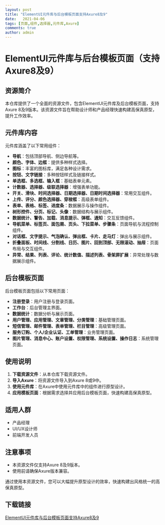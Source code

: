 ```yaml
---
layout: post
title: "ElementUI元件库与后台模板页面支持Axure8及9"
date:   2021-04-06
tags: [页面,组件,选择器,元件库,Axure]
comments: true
author: admin
---
```

# ElementUI元件库与后台模板页面（支持Axure8及9）

## 资源简介

本仓库提供了一个全面的资源文件，包含ElementUI元件库及后台模板页面，支持Axure 8及9版本。该资源文件旨在帮助设计师和产品经理快速构建高保真原型，提升工作效率。

## 元件库内容

元件库涵盖了以下常用组件：

- **导航**：包括顶部导航、侧边导航等。
- **颜色、字体、边框**：提供多种样式选择。
- **图标**：丰富的图标库，满足各种设计需求。
- **按钮、文字链接**：多种按钮样式及链接样式。
- **单选框、多选框、输入框**：基础表单元素。
- **计数器、选择器、级联选择器**：增强表单功能。
- **开关、滑块、时间选择器、日期选择器、日期时间选择器**：常用交互组件。
- **上传、评分、颜色选择器、穿梭框**：高级表单组件。
- **表单、表格、标签、进度条**：数据展示与操作组件。
- **树形控件、分页、标记、头像**：数据结构与展示组件。
- **数据统计、警告、加载、消息提示、弹框、通知**：交互反馈组件。
- **导航菜单、标签页、面包屑、页头、下拉菜单、步骤条**：页面导航与流程控制组件。
- **对话框、文字提示、气泡确认、弹出框、卡片、走马灯**：弹出与展示组件。
- **折叠面板、时间线、分割线、日历、图片、回到顶部、无限滚动、抽屉**：页面布局与交互组件。
- **异常、结果、列表、评论、统计数值、描述列表、骨架屏扩展**：异常处理与数据展示组件。

## 后台模板页面

后台模板页面包括以下常用页面：

- **注册登录**：用户注册与登录页面。
- **工作台**：后台管理主界面。
- **数据统计**：数据分析与展示页面。
- **用户管理、应用管理、文章管理、分类管理**：基础管理页面。
- **短信管理、邮件管理、表单管理、栏目管理**：高级管理页面。
- **服务订购、个人/企业认证、工单管理**：业务管理页面。
- **图片管理、消息中心、账户设置、权限管理、系统设置、操作日志**：系统管理页面。

## 使用说明

1. **下载资源文件**：从本仓库下载资源文件。
2. **导入Axure**：将资源文件导入到Axure 8或9中。
3. **使用元件库**：在Axure中使用元件库中的组件进行原型设计。
4. **应用模板页面**：根据需求选择并应用后台模板页面，快速构建高保真原型。

## 适用人群

- 产品经理
- UI/UX设计师
- 前端开发人员

## 注意事项

- 本资源文件仅支持Axure 8及9版本。
- 使用前请确保Axure版本兼容。

通过使用本资源文件，您可以大幅提升原型设计的效率，快速构建出风格统一的高保真原型。

## 下载链接

[ElementUI元件库与后台模板页面支持Axure8及9](https://pan.quark.cn/s/542e3e639445)